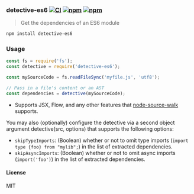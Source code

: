 ### detective-es6 [![CI](https://img.shields.io/github/actions/workflow/status/dependents/node-detective-es6/ci.yml?branch=main&label=CI&logo=github)](https://github.com/dependents/node-detective-es6/actions/workflows/ci.yml?query=branch%3Amain) [![npm](https://img.shields.io/npm/v/detective-es6)](https://www.npmjs.com/package/detective-es6) [![npm](https://img.shields.io/npm/dm/detective-es6)](https://www.npmjs.com/package/detective-es6)

> Get the dependencies of an ES6 module

```sh
npm install detective-es6
```

### Usage

```js
const fs = require('fs');
const detective = require('detective-es6');

const mySourceCode = fs.readFileSync('myfile.js', 'utf8');

// Pass in a file's content or an AST
const dependencies = detective(mySourceCode);
```

* Supports JSX, Flow, and any other features that [node-source-walk](https://github.com/dependents/node-source-walk) supports.

You may also (optionally) configure the detective via a second object argument detective(src, options) that supports the following options:

- `skipTypeImports`: (Boolean) whether or not to omit type imports (`import type {foo} from "mylib";`) in the list of extracted dependencies.
- `skipAsyncImports`: (Boolean) whether or not to omit async imports (`import('foo')`) in the list of extracted dependencies.

#### License

MIT
